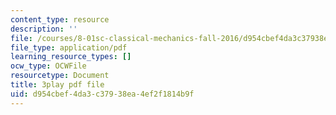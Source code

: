 ```yaml
---
content_type: resource
description: ''
file: /courses/8-01sc-classical-mechanics-fall-2016/d954cbef4da3c37938ea4ef2f1814b9f_cMu0hsvgkGk.pdf
file_type: application/pdf
learning_resource_types: []
ocw_type: OCWFile
resourcetype: Document
title: 3play pdf file
uid: d954cbef-4da3-c379-38ea-4ef2f1814b9f
---
```

